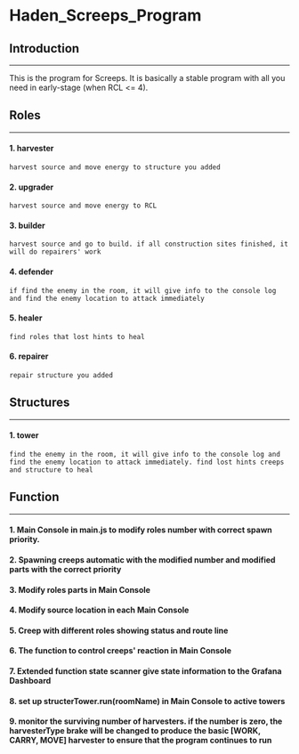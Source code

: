 # Haden_Screeps_Program

## Introduction
---
This is the program for Screeps.
It is basically a stable program with all you need in early-stage (when RCL <= 4).

## Roles
---
#### 1. harvester
    harvest source and move energy to structure you added
#### 2. upgrader
    harvest source and move energy to RCL
#### 3. builder
    harvest source and go to build. if all construction sites finished, it will do repairers' work
#### 4. defender
    if find the enemy in the room, it will give info to the console log and find the enemy location to attack immediately
#### 5. healer
    find roles that lost hints to heal
#### 6. repairer
    repair structure you added
## Structures
---
#### 1. tower
    find the enemy in the room, it will give info to the console log and find the enemy location to attack immediately. find lost hints creeps and structure to heal

## Function
---
#### 1. **Main Console** in main.js to modify roles number with correct spawn priority.
#### 2. Spawning creeps automatic with the modified number and modified parts with the correct priority
#### 3. Modify roles parts in **Main Console**
#### 4. Modify source location in each **Main Console**
#### 5. Creep with different roles showing status and route line
#### 6. The function to control creeps' reaction in **Main Console**
#### 7. **Extended function** state scanner give state information to the Grafana Dashboard
#### 8. set up structerTower.run(roomName) in **Main Console** to active towers
#### 9. monitor the surviving number of harvesters. if the number is zero, the harvesterType brake will be changed to produce the basic [WORK, CARRY, MOVE] harvester to ensure that the program continues to run